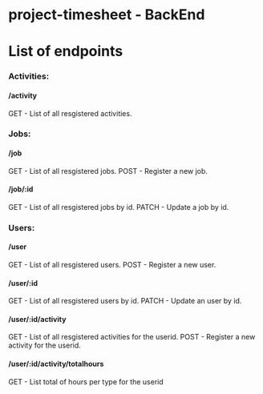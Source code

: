 # project-timesheet - BackEnd
<h1>List of endpoints</h1>
<h3>Activities:</h3>
<h4>/activity</h4>
<span>GET - List of all resgistered activities.</span>
<h3>Jobs:</h3>
<h4>/job</h4>
<span>GET - List of all resgistered jobs.</span>
<span>POST - Register a new job.</span>
<h4>/job/:id</h4>
<span>GET - List of all resgistered jobs by id.</span>
<span>PATCH - Update a job by id.</span>
<h3>Users:</h3>
<h4>/user</h4>
<span>GET - List of all resgistered users.</span>
<span>POST - Register a new user.</span>
<h4>/user/:id</h4>
<span>GET - List of all resgistered users by id.</span>
<span>PATCH - Update an user by id.</span>
<h4>/user/:id/activity</h4>
<span>GET - List of all resgistered activities for the userid.</span>
<span>POST - Register a new activity for the userid.</span>
<h4>/user/:id/activity/totalhours</h4>
<span>GET - List total of hours per type for the userid</span>


